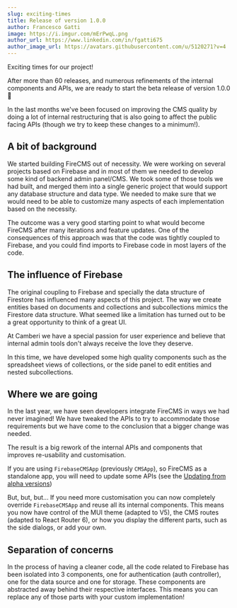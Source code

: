 ```yaml
---
slug: exciting-times
title: Release of version 1.0.0
author: Francesco Gatti
image: https://i.imgur.com/mErPwqL.png
author_url: https://www.linkedin.com/in/fgatti675
author_image_url: https://avatars.githubusercontent.com/u/5120271?v=4
---
```


Exciting times for our project!

After more than 60 releases, and numerous refinements of the internal components
and APIs, we are ready to start the beta release of version 1.0.0 💃

In the last months we've been focused on improving the CMS quality by
doing a lot of internal restructuring that is also going to affect the public
facing APIs (though we try to keep these changes to a minimum!).


## A bit of background

We started building FireCMS out of necessity. We were working on several
projects based on Firebase and in most of them we needed to develop some kind of
backend admin panel/CMS. We took some of those tools we had built, and merged
them into a single generic project that would support any database structure and
data type. We needed to make sure that we would need to be able to customize
many aspects of each implementation based on the necessity.

The outcome was a very good starting point to what would become FireCMS after
many iterations and feature updates. One of the consequences of this approach
was that the code was tightly coupled to Firebase, and you could find imports to
Firebase code in most layers of the code.

## The influence of Firebase

The original coupling to Firebase and specially the data structure of Firestore
has influenced many aspects of this project. The way we create entities based on
documents and collections and subcollections mimics the Firestore data
structure. What seemed like a limitation has turned out to be a great
opportunity to think of a great UI.

At Camberi we have a special passion for user experience and believe that
internal admin tools don't always receive the love they deserve.

In this time, we have developed some high quality components such as the
spreadsheet views of collections, or the side panel to edit entities and nested
subcollections.

## Where we are going

In the last year, we have seen developers integrate FireCMS in ways we had never
imagined! We have tweaked the APIs to try to accommodate those requirements but
we have come to the conclusion that a bigger change was needed.

The result is a big rework of the internal APIs and components that improves
re-usability and customisation.

If you are using `FirebaseCMSApp` (previously `CMSApp`), so FireCMS as a
standalone app, you will need to update some APIs (see the [Updating from alpha versions](../docs/updating_from_alpha_versions))

But, but, but... If you need more customisation you can now completely
override `FirebaseCMSApp` and reuse all its internal components. This means you now
have control of the MUI theme (adapted to V5), the CMS routes (adapted to React
Router 6), or how you display the different parts, such as the side dialogs, or
add your own.

## Separation of concerns

In the process of having a cleaner code, all the code related to Firebase has
been isolated into 3 components, one for authentication (auth controller), one
for the data source and one for storage. These components are abstracted away
behind their respective interfaces. This means you can replace any of those
parts with your custom implementation!
